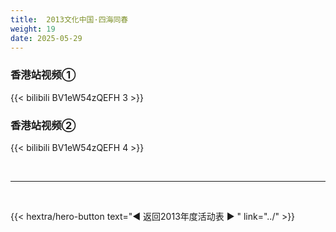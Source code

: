 ```yaml
---
title:  2013文化中国·四海同春
weight: 19
date: 2025-05-29
---
```


### 香港站视频①

{{< bilibili BV1eW54zQEFH 3 >}}

### 香港站视频②

{{< bilibili BV1eW54zQEFH 4 >}}

<br>
<hr>
<br>

{{< hextra/hero-button text="◀ 返回2013年度活动表 ▶ " link="../" >}}